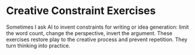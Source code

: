 # Creative Constraint Exercises

Sometimes I ask AI to invent constraints for writing or idea generation: limit the word count, change the perspective, invert the argument. These exercises restore play to the creative process and prevent repetition. They turn thinking into practice.

